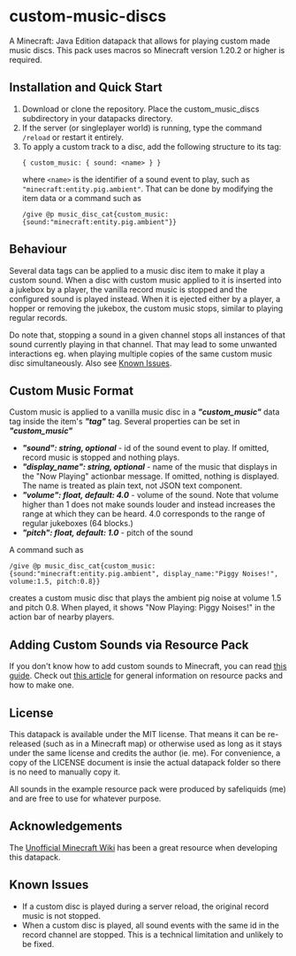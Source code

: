 # custom-music-discs

A Minecraft: Java Edition datapack that allows for playing custom made music discs. This pack uses macros so Minecraft version 1.20.2 or higher is required.

## Installation and Quick Start

1. Download or clone the repository. Place the custom_music_discs subdirectory in your datapacks directory.
2. If the server (or singleplayer world) is running, type the command `/reload` or restart it entirely.
3. To apply a custom track to a disc, add the following structure to its tag:
	```
	{ custom_music: { sound: <name> } }
	```
	where `<name>` is the identifier of a sound event to play, such as `"minecraft:entity.pig.ambient"`. That can be done by modifying the item data or a command such as
	```mcfunction
	/give @p music_disc_cat{custom_music:{sound:"minecraft:entity.pig.ambient"}}
	```

## Behaviour
Several data tags can be applied to a music disc item to make it play a custom sound. When a disc with custom music applied to it is inserted into a jukebox by a player, the vanilla record music is stopped and the configured sound is played instead. When it is ejected either by a player, a hopper or removing the jukebox, the custom music stops, similar to playing regular records.

Do note that, stopping a sound in a given channel stops all instances of that sound currently playing in that channel. That may lead to some unwanted interactions eg. when playing multiple copies of the same custom music disc simultaneously. Also see [Known Issues](#known-issues).

## Custom Music Format
Custom music is applied to a vanilla music disc in a ***"custom_music"*** data tag inside the item's ***"tag"*** tag. Several properties can be set in ***"custom_music"***
- ***"sound": string, optional*** - id of the sound event to play. If omitted, record music is stopped and nothing plays.
- ***"display_name": string, optional*** - name of the music that displays in the "Now Playing" actionbar message. If omitted, nothing is displayed. The name is treated as plain text, not JSON text component.
- ***"volume": float, default: 4.0*** - volume of the sound. Note that volume higher than 1 does not make sounds louder and instead increases the range at which they can be heard. 4.0 corresponds to the range of regular jukeboxes (64 blocks.)
- ***"pitch": float, default: 1.0*** - pitch of the sound

A command such as
```mcfunction
/give @p music_disc_cat{custom_music:{sound:"minecraft:entity.pig.ambient", display_name:"Piggy Noises!", volume:1.5, pitch:0.8}}
```
creates a custom music disc that plays the ambient pig noise at volume 1.5 and pitch 0.8. When played, it shows "Now Playing: Piggy Noises!" in the action bar of nearby players.

## Adding Custom Sounds via Resource Pack
If you don't know how to add custom sounds to Minecraft, you can read [this guide](docs/sounds_guide.md). Check out [this article](https://minecraft.wiki/w/Resource_pack) for general information on resource packs and how to make one.

## License
This datapack is available under the MIT license. That means it can be
re-released (such as in a Minecraft map) or otherwise used as long as it 
stays under the same license and credits the author (ie. me). For convenience,
a copy of the LICENSE document is insie the actual datapack folder so there is
no need to manually copy it.

All sounds in the example resource pack were produced by safeliquids (me) and are free to use for whatever purpose.

## Acknowledgements
The [Unofficial Minecraft Wiki](https://minecraft.wiki) has been a great resource when developing this datapack.

## Known Issues
- If a custom disc is played during a server reload, the original record music is not stopped.
- When a custom disc is played, all sound events with the same id in the record channel are stopped. This is a technical limitation and unlikely to be fixed.

